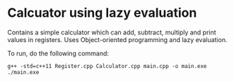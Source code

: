 # Calcuator using lazy evaluation
Contains a simple calculator which can add, subtract, multiply and print values in registers. Uses Object-oriented programming and lazy evaluation.

To run, do the following command:
```
g++ -std=c++11 Register.cpp Calculator.cpp main.cpp -o main.exe
./main.exe
```
